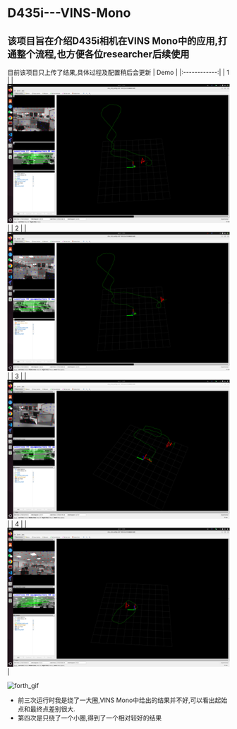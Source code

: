 # D435i---VINS-Mono
## 该项目旨在介绍D435i相机在VINS Mono中的应用,打通整个流程,也方便各位researcher后续使用
目前该项目只上传了结果,具体过程及配置稍后会更新
| Demo |
|:------------:|
| 1 |
| ![first](screen/first.png) |
| 2 |
| ![second](screen/second.png) |
| 3 |
| ![third](screen/third.png) |
| 4 |
| ![forth](screen/forth.png) |


![forth_gif](screen/forth.gif)

- 前三次运行时我是绕了一大圈,VINS Mono中给出的结果并不好,可以看出起始点和最终点差别很大.
- 第四次是只绕了一个小圈,得到了一个相对较好的结果




